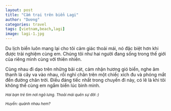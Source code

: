 ```yaml
---
layout: post
title: "Cắm trại trên biển Lagi"
author: "Dương"
categories: travel
tags: [vietnam,beach,lagi]
image: lagi-1.jpg
---
```


Du lịch biển luôn mang lại cho tôi cảm giác thoải mái, nó đặc biệt hơn khi được trải nghiệm cùng em. Chúng tôi như hai người đang sống trong thế giới của riêng mình cùng với thiên nhiên.

Cùng nhau đi dạo trên những bãi cát, cảm nhận hương gió biển, nghe âm thanh lá cây va vào nhau, rồi nghỉ chân trên một chiếc xích đu và phóng mắt đến đường chân trời. Điều đáng tiếc nhất trong chuyến đi này, có lẽ là khi tôi không thể cùng em ngắm biển lúc bình minh.

<sup><i>Hai bạn trẻ tìm nơi ngả lưng. Thoải mái quên sự đời :)</i></sup>

<sup><i>Huyền: quánh nhau hem?</i></sup>
